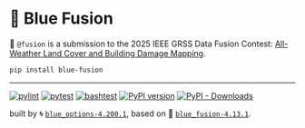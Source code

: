 # 🔮 Blue Fusion

🔮 `@fusion` is a submission to the 2025 IEEE GRSS Data Fusion Contest: [All-Weather Land Cover and Building Damage Mapping](https://www.grss-ieee.org/technical-committees/image-analysis-and-data-fusion/?tab=data-fusion-contest). 

```bash
pip install blue-fusion
```


---


[![pylint](https://github.com/kamangir/blue-fusion/actions/workflows/pylint.yml/badge.svg)](https://github.com/kamangir/blue-fusion/actions/workflows/pylint.yml) [![pytest](https://github.com/kamangir/blue-fusion/actions/workflows/pytest.yml/badge.svg)](https://github.com/kamangir/blue-fusion/actions/workflows/pytest.yml) [![bashtest](https://github.com/kamangir/blue-fusion/actions/workflows/bashtest.yml/badge.svg)](https://github.com/kamangir/blue-fusion/actions/workflows/bashtest.yml) [![PyPI version](https://img.shields.io/pypi/v/blue-fusion.svg)](https://pypi.org/project/blue-fusion/) [![PyPI - Downloads](https://img.shields.io/pypi/dd/blue-fusion)](https://pypistats.org/packages/blue-fusion)

built by 🌀 [`blue_options-4.200.1`](https://github.com/kamangir/awesome-bash-cli), based on 🔮 [`blue_fusion-4.13.1`](https://github.com/kamangir/blue-fusion).
